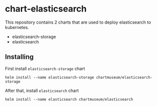 # chart-elasticsearch
This repository contains 2 charts that are used to deploy elasticsearch to kubernetes.
- elasticsearch-storage
- elasticsearch

## Installing
First install `elasticsearch-storage` chart
```
helm install --name elasticsearch-storage chartmuseum/elasticsearch-storage
```

After that, install `elasticsearch` chart
```
helm install --name elasticsearch chartmuseum/elasticsearch
```